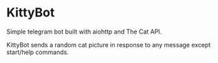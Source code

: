 # KittyBot
Simple telegram bot built with aiohttp and The Cat API.

KittyBot sends a random cat picture in response to any message except start/help commands.
